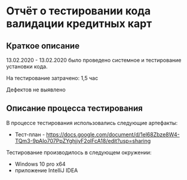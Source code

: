 # Отчёт о тестировании кода валидации кредитных карт

## Краткое описание

13.02.2020 - 13.02.2020 было проведено системное и тестирование установки кода.

На тестирование затрачено: 1,5 час

Дефектов не выявлено

## Описание процесса тестирования

В процессе тестирования использовались следующие артефакты:
* Тест-план - https://docs.google.com/document/d/1el68Zbze8W4-TQm3-9pAIo707PpZYghjjyF2olFcA18/edit?usp=sharing

Тестирование производилось в следующем окружении:
* Windows 10 pro x64
* приложение IntelliJ IDEA
